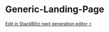 # Generic-Landing-Page

[Edit in StackBlitz next generation editor ⚡️](https://stackblitz.com/~/github.com/addvalue-vip/Generic-Landing-Page)